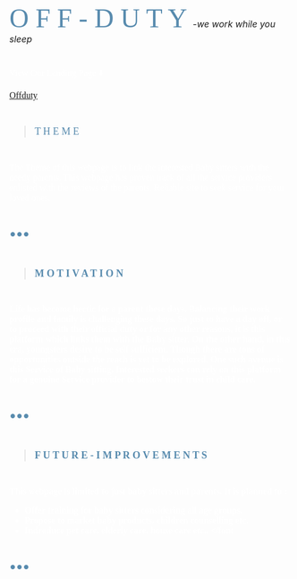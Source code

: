  <font face="arial narrow" size="7" color="588bae"> O F F - D U T Y </font>
 <font size="3.5" > -_we work while you sleep_</font>

#



<font face="andale mono" size="3" color = ffffff>
View Our Landing Page ⬇️

[Offduty](https://github.com/manasa2604/Cognizance/blob/main/Task-3/LANDING%20PAGE.png) 
#

><font face="arial narrow" size="4" color = 588BAE >  T H E M E </font>
><font face="andale mono" size="3" color = ffffff>
#   
The Theme of this webpage is to link the interested Baby sitters with the needy parents. 
 This webpage has proven track of all the service providers enlisted with the reviews of the 
 parents. Reliable site to seek service for your loved ones.</font>

 <font face="arial narrow" size="40" color = 588BAE > <b> ... </font>
 #

><font face="arial narrow" size="4" color = 588BAE > <b>   M O T I V A T I O N </font>
><font face="andale mono" size="3" color = ffffff> 
#
  Life has become hectic for a parent these days. Balancing their work profile and family is challenging these days. So just to have a day off, or to proceed with their official duty or for any other reasons, it is this platform which links them with the Baby sitter. On the other hand, in this era, youngsters desire to be self sufficient. Though there are tons of opportunities outside the reach is yet to be explored. One such avenue is this Service of Baby sitting. Interested seekers can rely on this platform for a genuine Service provider to bestow their trust in child care. </font>

 <font face="arial narrow" size="40" color = 588BAE > <b> ... </font>
 #

><font face="arial narrow" size="4" color = 588BAE > <b>   F U T U R E - I M P R O V E M E N T S 
><font face="andale mono" size="3" color = ffffff>
#

This webpage is limited to just baby sitters and parents. It is planned to :

- Offer training for baby sitters considering all age groups.
- Propose to market baby products, children counselling etc. 
- Indroduce pet care, elderly care, house care etc.,
</font

 <font face="arial narrow" size="40" color = 588BAE > <b> ... </font>

